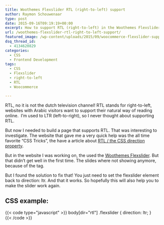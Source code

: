 ```yaml
---
title: Woothemes Flexslider RTL (right-to-left) support
author: Raymon Schouwenaar
type: post
date: 2015-09-16T09:19:19+00:00
excerpt: How to support RTL (right-to-left) in the Woothemes Flexslider of Woocommerce ? Pretty easy to fix with CSS! Check it out here!
url: /woothemes-flexslider-rtl-right-to-left-support/
featured_image: /wp-content/uploads/2015/09/woocommerce-flexslider-support-rtl-right-to-left-css-825x450.jpg
dsq_thread_id:
  - 4134620829
categories:
  - CSS
  - Frontend Development
tags:
  - CSS
  - Flexslider
  - right-to-left
  - RTL
  - Woocommerce

---
```

RTL, no it is not the dutch television channel! RTL stands for right-to-left, websites with Arabic visitors want to support their natural way of reading online.  I&#8217;m used to LTR (left-to-right), so I never thought about supporting RTL.

But now I needed to build a page that supports RTL. That was interesting to investigate. The website that gave me a very quick help was the all time favorite &#8220;CSS Tricks&#8221;, the have a article about <a href="https://css-tricks.com/almanac/properties/d/direction/" target="_blank">RTL / the CSS direction property</a>.

But in the website I was working on, the used the <a href="https://github.com/woothemes/FlexSlider" target="_blank">Woothemes Flexslider</a>. But that didn&#8217;t get well in the first time. The slides where not showing anymore, because of the <body dir=&#8221;rtl&#8221;> tag.

But I found the solution to fix that! You just need to set the flexslider element back to direction: ltr. And that it works. So hopefully this will also help you to make the slider work again.

## CSS example:

{{< code type="javascript" >}}
  body[dir="rtl"] .flexslider {
    direction: ltr;
  }
{{< /code >}}

&nbsp;